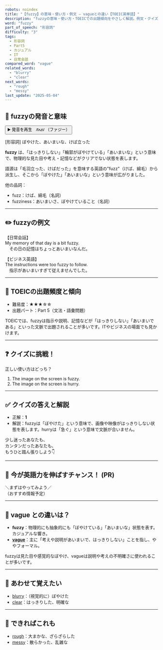 ```yaml
---
robots: noindex
title: "【fuzzy】の意味・使い方・例文 ― vagueとの違い【TOEIC英単語】"
description: "fuzzyの意味・使い方・TOEICでの出題傾向をやさしく解説。例文・クイズ付きでvagueとの違いもわかりやすく学べます。"
word: "fuzzy"
part_of_speech: "形容詞"
difficulty: "3"
tags:
  - 形容詞
  - Part5
  - カジュアル
  - IT
  - 日常会話
compared_word: "vague"
related_words:
  - "blurry"
  - "clear"
next_words:
  - "rough"
  - "messy"
last_update: "2025-05-04"
---
```


## 🔰 fuzzyの発音と意味

<button class="play-audio" onclick="playTTS('fuzzy')">
  <span class="play-audio-main">
    ▶️ 発音を再生　/fʌzi/
  </span>
  <span class="play-audio-sub">
    （ファジー）
  </span>
</button>

[形容詞] ぼやけた、あいまいな、けば立った

**fuzzy** は、「はっきりしない」「輪郭がぼやけている」「あいまいな」という意味で、物理的な見た目や考え・記憶などがクリアでない状態を表します。

語源は「毛羽立った、けばだった」を意味する英語の"fuzz"（けば、綿毛）から派生し、そこから「ぼやけた」「あいまいな」という意味が広がりました。

他の品詞：  
- fuzz：けば、綿毛（名詞）
- fuzziness：あいまいさ、ぼやけていること（名詞）

---

## ✏️ fuzzyの例文

【日常会話】  
My memory of that day is a bit fuzzy.  
　その日の記憶はちょっとあいまいなんだ。

【ビジネス英語】  
The instructions were too fuzzy to follow.  
　指示があいまいすぎて従えませんでした。

---

## 🎯 TOEICの出題頻度と傾向

- 難易度：★★★☆☆
- 出題パート：Part 5（文法・語彙問題）

TOEICでは、fuzzyは指示や説明、記憶などが「はっきりしない」「あいまいである」といった文脈で出題されることが多いです。ITやビジネスの場面でも見かけます。

---

## ❓ クイズに挑戦！

正しい使い方はどっち？

1. The image on the screen is fuzzy.  
2. The image on the screen is hurry.

---

## ✅ クイズの答えと解説

- 正解：**1**
- 解説：fuzzyは「ぼやけた」という意味で、画像や映像がはっきりしない状態を表します。hurryは「急ぐ」という意味で文脈が合いません。

少し迷ったあなたも、  
カンタンだったあなたも、  
もうひと踏ん張りしよう👇️

---

## 🚀 今が英語力を伸ばすチャンス！ (PR)

<div class="info-center">
＼まずはやってみよう／<br>  
（おすすめ情報予定）
</div>

---

## 🤔  vague との違いは？

- **fuzzy**：物理的にも抽象的にも「ぼやけている」「あいまいな」状態を表す。カジュアルな響き。
- **[vague](/word/vague/)**：主に「考えや説明があいまいで、はっきりしない」ことを指し、ややフォーマル。

fuzzyは見た目や感覚的なぼやけ、vagueは説明や考えの不明確さに使われることが多いです。

---

## 🧩 あわせて覚えたい

- [blurry](/word/blurry/)：（視覚的に）ぼやけた
- [clear](/word/clear/)：はっきりした、明確な

---

## 📖 できればこれも

- [rough](/word/rough/)：大まかな、ざらざらした
- [messy](/word/messy/)：散らかった、乱雑な

<!-- cvid: aid04_bid08 -->
